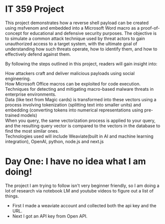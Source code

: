 # IT 359 Project
This project demonstrates how a reverse shell payload can be created using msfvenom and embedded into a Microsoft Word macro as a proof-of-concept for educational and defensive security purposes. The objective is to simulate a common attack technique used by threat actors to gain unauthorized access to a target system, with the ultimate goal of understanding how such threats operate, how to identify them, and how to effectively defend against them.   

By following the steps outlined in this project, readers will gain insight into:  
  
How attackers craft and deliver malicious payloads using social engineering.  
How Microsoft Office macros can be exploited for code execution.  
Techniques for detecting and mitigating macro-based malware threats in enterprise environments.   
Data (like text from Magic cards) is transformed into these vectors using a process involving tokenization (splitting text into smaller units) and embedding (converting tokens into numerical representations using pre-trained models)    
When you query, the same vectorization process is applied to your query, and the resulting query vector is compared to the vectors in the database to find the most similar ones.      
Technologies used will include Weaviate(built in AI and machine learning integration), OpenAI, python, node.js and next.js    

# Day One: I have no idea what I am doing!  
The project I am trying to follow isn't very beginner friendly, so I am doing a lot of research via notebook LM and youtube videos to figure out a list of things.  
- First I made a weaviate account and collected both the api key and the URL.
- Next I got an API key from Open API.
